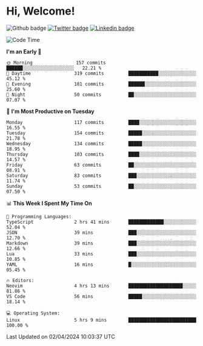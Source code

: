   # Hi, Welcome!
  ![Github badge](https://img.shields.io/github/followers/kraken-afk.svg?style=social&label=Follow&maxAge=2592000)
  [![Twitter badge](https://img.shields.io/badge/-Twitter-00acee?style=flat-square&logo=Twitter&logoColor=white)](https://twitter.com/trshppl)
  [![Linkedin badge](https://img.shields.io/badge/LinkedIn-0077B5?style=flat-square&logo=linkedin&logoColor=white)](https://www.linkedin.com/in/noveanrer)
<!--START_SECTION:waka-->
![Code Time](http://img.shields.io/badge/Code%20Time-124%20hrs%2039%20mins-blue)

**I'm an Early 🐤** 

```text
🌞 Morning                157 commits         ██████░░░░░░░░░░░░░░░░░░░   22.21 % 
🌆 Daytime                319 commits         ███████████░░░░░░░░░░░░░░   45.12 % 
🌃 Evening                181 commits         ██████░░░░░░░░░░░░░░░░░░░   25.60 % 
🌙 Night                  50 commits          ██░░░░░░░░░░░░░░░░░░░░░░░   07.07 % 
```
📅 **I'm Most Productive on Tuesday** 

```text
Monday                   117 commits         ████░░░░░░░░░░░░░░░░░░░░░   16.55 % 
Tuesday                  154 commits         █████░░░░░░░░░░░░░░░░░░░░   21.78 % 
Wednesday                134 commits         █████░░░░░░░░░░░░░░░░░░░░   18.95 % 
Thursday                 103 commits         ████░░░░░░░░░░░░░░░░░░░░░   14.57 % 
Friday                   63 commits          ██░░░░░░░░░░░░░░░░░░░░░░░   08.91 % 
Saturday                 83 commits          ███░░░░░░░░░░░░░░░░░░░░░░   11.74 % 
Sunday                   53 commits          ██░░░░░░░░░░░░░░░░░░░░░░░   07.50 % 
```


📊 **This Week I Spent My Time On** 

```text
💬 Programming Languages: 
TypeScript               2 hrs 41 mins       █████████████░░░░░░░░░░░░   52.04 % 
JSON                     39 mins             ███░░░░░░░░░░░░░░░░░░░░░░   12.70 % 
Markdown                 39 mins             ███░░░░░░░░░░░░░░░░░░░░░░   12.66 % 
Lua                      33 mins             ███░░░░░░░░░░░░░░░░░░░░░░   10.85 % 
YAML                     16 mins             █░░░░░░░░░░░░░░░░░░░░░░░░   05.45 % 

🔥 Editors: 
Neovim                   4 hrs 13 mins       ████████████████████░░░░░   81.86 % 
VS Code                  56 mins             █████░░░░░░░░░░░░░░░░░░░░   18.14 % 

💻 Operating System: 
Linux                    5 hrs 9 mins        █████████████████████████   100.00 % 
```


 Last Updated on 02/04/2024 10:03:37 UTC
<!--END_SECTION:waka-->